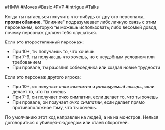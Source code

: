 #HMW  #Moves #Basic #PVP #Intrigue #Talks

Когда ты пытаешься получить что-нибудь от другого персонажа, **прояви обаяние.**  "Влияние" подразумевает либо личную связь с этим персонажем, которую ты можешь использовать; либо весомый довод, почему персонаж должен тебя слушаться.

Если это второстепенный персонаж: 
- При 10+, ты получаешь то, что хочешь 
- При 7-9, ты получаешь что хочешь, но с неудобным условием или требованием 
- При провале, ты разозлил собеседника или создал новые трудности 
 
Если это персонаж другого игрока: 
- При 10+, он получает *очко симпатии* и *расходуемый козырь*, если делает то, что ты хочешь 
- При 7-9, он получает очко симпатии, если делает то, что ты хочешь 
- При провале, он получает *очко симпатии*, если делает прямо противоположное тому, что ты хочешь.

По умолчанию этот ход направлен на людей, а не на монстров. Нельзя договориться с убийцей-людоедом или стаей оборотней.